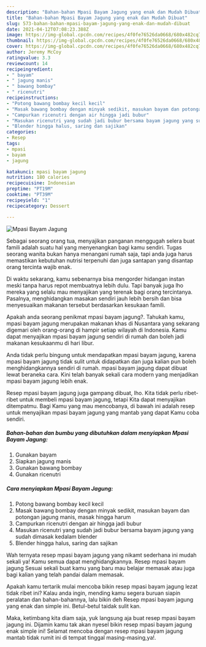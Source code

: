 ```yaml
---
description: "Bahan-bahan Mpasi Bayam Jagung yang enak dan Mudah Dibuat"
title: "Bahan-bahan Mpasi Bayam Jagung yang enak dan Mudah Dibuat"
slug: 573-bahan-bahan-mpasi-bayam-jagung-yang-enak-dan-mudah-dibuat
date: 2021-04-12T07:08:23.388Z
image: https://img-global.cpcdn.com/recipes/4f0fe76526da0668/680x482cq70/mpasi-bayam-jagung-foto-resep-utama.jpg
thumbnail: https://img-global.cpcdn.com/recipes/4f0fe76526da0668/680x482cq70/mpasi-bayam-jagung-foto-resep-utama.jpg
cover: https://img-global.cpcdn.com/recipes/4f0fe76526da0668/680x482cq70/mpasi-bayam-jagung-foto-resep-utama.jpg
author: Jeremy McCoy
ratingvalue: 3.3
reviewcount: 14
recipeingredient:
- " bayam"
- " jagung manis"
- " bawang bombay"
- " ricenutri"
recipeinstructions:
- "Potong bawang bombay kecil kecil"
- "Masak bawang bombay dengan minyak sedikit, masukan bayam dan potongan jagung manis, masak hingga harum"
- "Campurkan ricenutri dengan air hingga jadi bubur"
- "Masukan ricenutri yang sudah jadi bubur bersama bayam jagung yang sudah dimasak kedalam blender"
- "Blender hingga halus, saring dan sajikan"
categories:
- Resep
tags:
- mpasi
- bayam
- jagung

katakunci: mpasi bayam jagung 
nutrition: 180 calories
recipecuisine: Indonesian
preptime: "PT19M"
cooktime: "PT39M"
recipeyield: "1"
recipecategory: Dessert

---
```



![Mpasi Bayam Jagung](https://img-global.cpcdn.com/recipes/4f0fe76526da0668/680x482cq70/mpasi-bayam-jagung-foto-resep-utama.jpg)

Sebagai seorang orang tua, menyajikan panganan menggugah selera buat famili adalah suatu hal yang menyenangkan bagi kamu sendiri. Tugas seorang  wanita bukan hanya menangani rumah saja, tapi anda juga harus memastikan kebutuhan nutrisi terpenuhi dan juga santapan yang disantap orang tercinta wajib enak.

Di waktu  sekarang, kamu sebenarnya bisa mengorder hidangan instan meski tanpa harus repot membuatnya lebih dulu. Tapi banyak juga lho mereka yang selalu mau menyajikan yang terenak bagi orang tercintanya. Pasalnya, menghidangkan masakan sendiri jauh lebih bersih dan bisa menyesuaikan makanan tersebut berdasarkan kesukaan famili. 



Apakah anda seorang penikmat mpasi bayam jagung?. Tahukah kamu, mpasi bayam jagung merupakan makanan khas di Nusantara yang sekarang digemari oleh orang-orang di hampir setiap wilayah di Indonesia. Kamu dapat menyajikan mpasi bayam jagung sendiri di rumah dan boleh jadi makanan kesukaanmu di hari libur.

Anda tidak perlu bingung untuk mendapatkan mpasi bayam jagung, karena mpasi bayam jagung tidak sulit untuk didapatkan dan juga kalian pun boleh menghidangkannya sendiri di rumah. mpasi bayam jagung dapat dibuat lewat beraneka cara. Kini telah banyak sekali cara modern yang menjadikan mpasi bayam jagung lebih enak.

Resep mpasi bayam jagung juga gampang dibuat, lho. Kita tidak perlu ribet-ribet untuk membeli mpasi bayam jagung, tetapi Kita dapat menyajikan ditempatmu. Bagi Kamu yang mau mencobanya, di bawah ini adalah resep untuk menyajikan mpasi bayam jagung yang mantab yang dapat Kamu coba sendiri.

<!--inarticleads1-->

##### Bahan-bahan dan bumbu yang dibutuhkan dalam menyiapkan Mpasi Bayam Jagung:

1. Gunakan  bayam
1. Siapkan  jagung manis
1. Gunakan  bawang bombay
1. Gunakan  ricenutri




<!--inarticleads2-->

##### Cara menyiapkan Mpasi Bayam Jagung:

1. Potong bawang bombay kecil kecil
1. Masak bawang bombay dengan minyak sedikit, masukan bayam dan potongan jagung manis, masak hingga harum
1. Campurkan ricenutri dengan air hingga jadi bubur
1. Masukan ricenutri yang sudah jadi bubur bersama bayam jagung yang sudah dimasak kedalam blender
1. Blender hingga halus, saring dan sajikan




Wah ternyata resep mpasi bayam jagung yang nikamt sederhana ini mudah sekali ya! Kamu semua dapat menghidangkannya. Resep mpasi bayam jagung Sesuai sekali buat kamu yang baru mau belajar memasak atau juga bagi kalian yang telah pandai dalam memasak.

Apakah kamu tertarik mulai mencoba bikin resep mpasi bayam jagung lezat tidak ribet ini? Kalau anda ingin, mending kamu segera buruan siapin peralatan dan bahan-bahannya, lalu bikin deh Resep mpasi bayam jagung yang enak dan simple ini. Betul-betul taidak sulit kan. 

Maka, ketimbang kita diam saja, yuk langsung aja buat resep mpasi bayam jagung ini. Dijamin kamu tak akan nyesel bikin resep mpasi bayam jagung enak simple ini! Selamat mencoba dengan resep mpasi bayam jagung mantab tidak rumit ini di tempat tinggal masing-masing,ya!.

